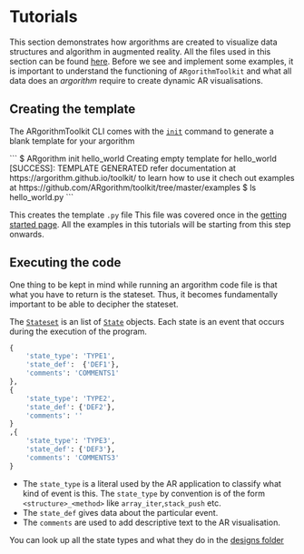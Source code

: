 # Tutorials

This section demonstrates how argorithms are created to visualize data structures and algorithm in augmented reality. All the files used in this section can be found [here](https://github.com/ARgorithm/toolkit/tree/master/examples). Before we see and implement some examples, it is important to understand the functioning of `ARgorithmToolkit` and what all data does an *argorithm* require to create dynamic AR visualisations.

## Creating the template

The ARgorithmToolkit CLI comes with the [`init`](/toolkit/cli#init) command  to generate a blank template for your argorithm

<div class="termy">
```
$ ARgorithm init hello_world
Creating empty template for hello_world
[SUCCESS]: TEMPLATE GENERATED
refer documentation at https://argorithm.github.io/toolkit/ to learn how to use it
chech out examples at https://github.com/ARgorithm/toolkit/tree/master/examples
$ ls
hello_world.py
```
</div>

This creates the template `.py` file  This file was covered once in the [getting started page](/toolkit/start). All the examples in this tutorials will be starting from this step onwards.

## Executing the code

One thing to be kept in mind while running an argorithm code file is that what you have to return is the stateset. Thus, it becomes fundamentally important to be able to decipher the stateset.

The [`Stateset`](/toolkit/api//utils#ARgorithmToolkit.utils.StateSet) is an list of [`State`](/toolkit/api//utils#ARgorithmToolkit.utils.State) objects. Each state is an event that occurs during the execution of the program.

```python hl_lines="2 7 12"
{
	'state_type': 'TYPE1', 
	'state_def':  {'DEF1'},
	'comments': 'COMMENTS1'
},
{
	'state_type': 'TYPE2', 
	'state_def': {'DEF2'},
    'comments': ''
}
,{
	'state_type': 'TYPE3', 
	'state_def': {'DEF3'},
    'comments': 'COMMENTS3'
}
```

- The `state_type` is a literal used by the AR application to classify what kind of event is this. The `state_type` by convention is of the form `<structure>_<method>` like `array_iter`,`stack_push` etc. 
- The `state_def` gives data about the particular event. 
- The `comments` are used to add descriptive text to the AR visualisation. 

You can look up all the state types and what they do in the [designs folder](https://github.com/ARgorithm/toolkit/tree/master/designs)